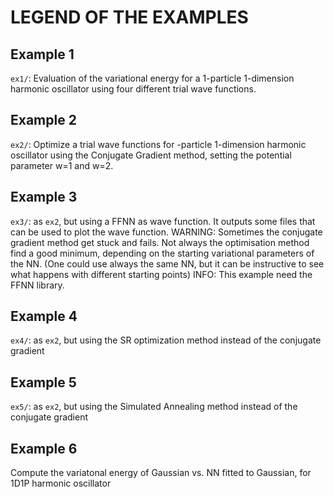 # LEGEND OF THE EXAMPLES



## Example 1

`ex1/`: Evaluation of the variational energy for a 1-particle 1-dimension harmonic oscillator using four different trial wave functions.



## Example 2

`ex2/`: Optimize a trial wave functions for -particle 1-dimension harmonic oscillator using the Conjugate Gradient method, setting the potential parameter w=1 and w=2.



## Example 3

`ex3/`: as `ex2`, but using a FFNN as wave function. It outputs some files that can be used to plot the wave function.
WARNING: Sometimes the conjugate gradient method get stuck and fails. Not always the optimisation method find a good minimum, depending on the starting variational parameters of the NN. (One could use always the same NN, but it can be instructive to see what happens with different starting points)
INFO: This example need the FFNN library.



## Example 4

`ex4/`: as `ex2`, but using the SR optimization method instead of the conjugate gradient


## Example 5

`ex5/`: as `ex2`, but using the Simulated Annealing method instead of the conjugate gradient

## Example 6

Compute the variatonal energy of Gaussian vs. NN fitted to Gaussian, for 1D1P harmonic oscillator
